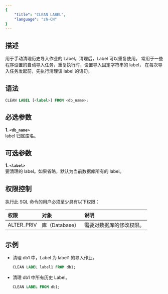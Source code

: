 ```yaml
---
{
    "title": "CLEAN LABEL",
    "language": "zh-CN"
}
---
```


<!--
Licensed to the Apache Software Foundation (ASF) under one
or more contributor license agreements.  See the NOTICE file
distributed with this work for additional information
regarding copyright ownership.  The ASF licenses this file
to you under the Apache License, Version 2.0 (the
"License"); you may not use this file except in compliance
with the License.  You may obtain a copy of the License at

  http://www.apache.org/licenses/LICENSE-2.0

Unless required by applicable law or agreed to in writing,
software distributed under the License is distributed on an
"AS IS" BASIS, WITHOUT WARRANTIES OR CONDITIONS OF ANY
KIND, either express or implied.  See the License for the
specific language governing permissions and limitations
under the License.
-->

## 描述

用于手动清理历史导入作业的 Label。清理后，Label 可以重复使用。
常用于一些程序设置的自动导入任务，重复执行时，设置导入固定字符串的 label，
在每次导入任务发起前，先执行清理该 label 的语句。

## 语法  

```sql
CLEAN LABEL [<label>] FROM <db_name>;
```

## 必选参数

**1. `<db_name>`**  
  label 归属库名。

## 可选参数

**1. `<label>`**    
	要清理的 label。如果省略，默认为当前数据库所有的 label。  

## 权限控制

执行此 SQL 命令的用户必须至少具有以下权限：

| 权限         | 对象          | 说明           |
|:-----------|:------------|:-------------|
| ALTER_PRIV | 库（Database） | 需要对数据库的修改权限。 |


## 示例

- 清理 db1 中，Label 为 label1 的导入作业。

	```sql
	CLEAN LABEL label1 FROM db1;
	```

- 清理 db1 中所有历史 Label。

	```sql
	CLEAN LABEL FROM db1;
	```


